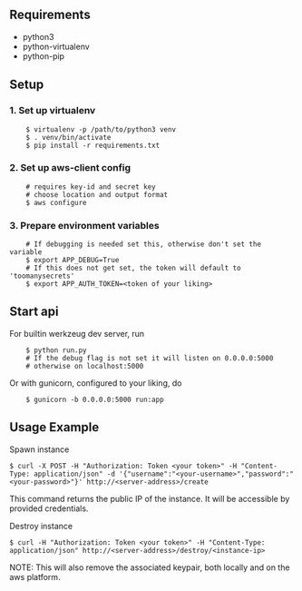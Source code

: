 ## Requirements

* python3
* python-virtualenv
* python-pip

## Setup

### 1. Set up virtualenv
```lang=shell
    $ virtualenv -p /path/to/python3 venv
    $ . venv/bin/activate
    $ pip install -r requirements.txt
```
### 2. Set up aws-client config
```lang=shell
    # requires key-id and secret key
    # choose location and output format
    $ aws configure
```
### 3. Prepare environment variables 
```lang=shell
    # If debugging is needed set this, otherwise don't set the variable 
    $ export APP_DEBUG=True
    # If this does not get set, the token will default to 'toomanysecrets'
    $ export APP_AUTH_TOKEN=<token of your liking>
```

## Start api
For builtin werkzeug dev server, run
```lang=shell
    $ python run.py 
    # If the debug flag is not set it will listen on 0.0.0.0:5000
    # otherwise on localhost:5000
```
Or with gunicorn, configured to your liking, do
```lang=shell
    $ gunicorn -b 0.0.0.0:5000 run:app
```
## Usage Example
Spawn instance
```lang=shell
$ curl -X POST -H "Authorization: Token <your token>" -H "Content-Type: application/json" -d '{"username":"<your-username>","password":"<your-password>"}' http://<server-address>/create
```
This command returns the public IP of the instance. It will be accessible by provided credentials.

Destroy instance
```lang=shell
$ curl -H "Authorization: Token <your token>" -H "Content-Type: application/json" http://<server-address>/destroy/<instance-ip>
```
NOTE: This will also remove the associated keypair, both locally and on the aws platform.
